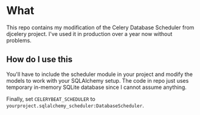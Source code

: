 # What

This repo contains my modification of the Celery Database Scheduler from
djcelery project. I've used it in production over a year now without problems.


## How do I use this

You'll have to include the scheduler module in your project and modify the
models to work with your SQLAlchemy setup. The code in repo just uses temporary
in-memory SQLite database since I cannot assume anything.

Finally, set `CELERYBEAT_SCHEDULER` to
`yourproject.sqlalchemy_scheduler:DatabaseScheduler`.
